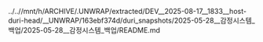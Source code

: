 ../..//mnt/h/ARCHIVE/.UNWRAP/extracted/DEV__2025-08-17__1833__host-duri-head/__UNWRAP/163ebf374d/duri_snapshots/2025-05-28__감정시스템_백업/2025-05-28__감정시스템_백업/README.md